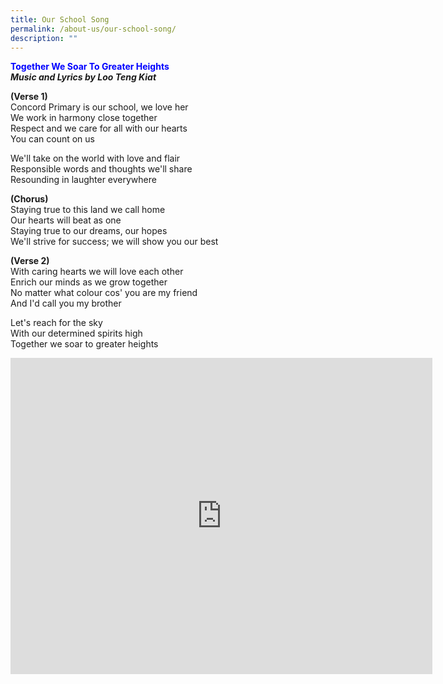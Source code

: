 ```yaml
---
title: Our School Song
permalink: /about-us/our-school-song/
description: ""
---
```

<b style="color:#0000FF">Together We Soar To Greater Heights</b>    
<b><em>Music and Lyrics by Loo Teng Kiat</em></b>

  
 
<b>(Verse 1)</b>   
Concord Primary is our school, we love her   
We work in harmony close together   
Respect and we care for all with our hearts   
You can count on us


We'll take on the world with love and flair   
Responsible words and thoughts we'll share    
Resounding in laughter everywhere


<b>(Chorus)</b>  
Staying true to this land we call home     
Our hearts will beat as one   
Staying true to our dreams, our hopes   
We'll strive for success; we will show you our best

  

<b>(Verse 2)</b>    
With caring hearts we will love each other   
Enrich our minds as we grow together    
No matter what colour cos' you are my friend    
And I'd call you my brother

Let's reach for the sky   
With our determined spirits high    
Together we soar to greater heights

<iframe width="675" height="506" src="https://www.youtube.com/embed/DREjsGhx0sA" title="Concord Primary School Song with lyrics" frameborder="0" allow="accelerometer; autoplay; clipboard-write; encrypted-media; gyroscope; picture-in-picture; web-share" allowfullscreen></iframe>